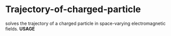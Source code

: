 # Trajectory-of-charged-particle
solves the trajectory of a charged particle in space-varying electromagnetic fields.
**USAGE**

